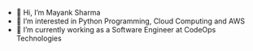 - 👋 Hi, I’m Mayank Sharma
- 👀 I’m interested in Python Programming, Cloud Computing and AWS
- 🌱 I’m currently working as a Software Engineer at CodeOps Technologies

<!---
mayankcodeops/mayankcodeops is a ✨ special ✨ repository because its `README.md` (this file) appears on your GitHub profile.
You can click the Preview link to take a look at your changes.
--->
